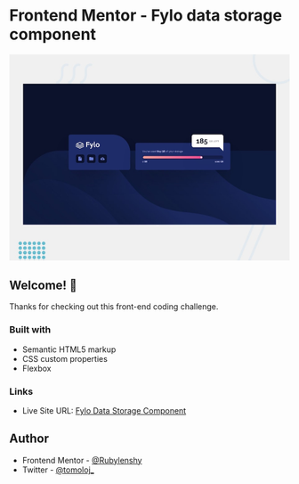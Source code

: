 # Frontend Mentor - Fylo data storage component

![Design preview for the Fylo data storage component coding challenge](assets/design/desktop-preview.jpg)

## Welcome! 👋

Thanks for checking out this front-end coding challenge.

### Built with

- Semantic HTML5 markup
- CSS custom properties
- Flexbox

### Links

- Live Site URL: [Fylo Data Storage Component](https://rubylenshy.github.io/fylo-data-storage-component/)


## Author

- Frontend Mentor - [@Rubylenshy](https://www.frontendmentor.io/profile/Rubylenshy)
- Twitter - [@tomoloj_](https://www.twitter.com/tomoloj_)
